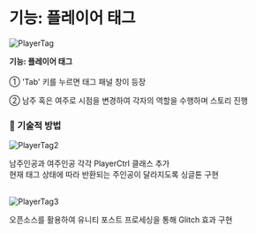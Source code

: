 # 기능: 플레이어 태그

![PlayerTag](https://github.com/gus6615/My_Portfolio/assets/57510872/952dcf38-305c-41d0-aeda-6251f0de32a1)

**기능: 플레이어 태그**
<br><br>
① 'Tab' 키를 누르면 태그 패널 창이 등장<br>

② 남주 혹은 여주로 시점을 변경하여 각자의 역할을 수행하며 스토리 진행<br>

### 📝 기술적 방법

![PlayerTag2](https://github.com/gus6615/My_Portfolio/assets/57510872/30e32556-e18e-4ad9-98e7-19214d987ff4)

 남주인공과 여주인공 각각 PlayerCtrl 클래스 추가<br>
 현재 태그 상태에 따라 반환되는 주인공이 달라지도록 싱글톤 구현<br><br>

![PlayerTag3](https://github.com/gus6615/My_Portfolio/assets/57510872/121ecc1c-fe28-4dc9-ba51-40ae6a6df037)

오픈소스를 활용하여 유니티 포스트 프로세싱을 통해 Glitch 효과 구현<br>